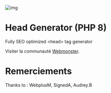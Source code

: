 ![img](https://techmonster.info/assets/img/logo-webmonster-community.png)

# Head Generator (PHP 8)
Fully SEO optimized &lt;head> tag generator

Visiter la communauté [Webmonster](https://webmonster.tech).

# Remerciements
Thanks to : WebplusM, SignedA, Audrey.B
